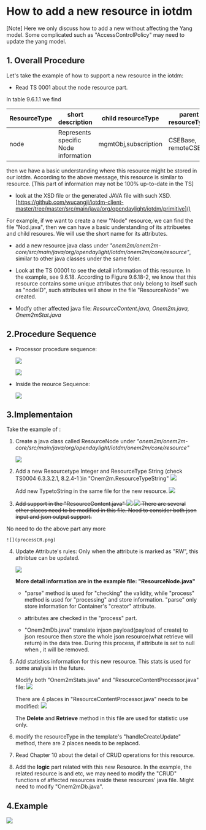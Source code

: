 How to add a new resource in iotdm
============

[Note] Here we only discuss how to add a new <resource> without affecting the Yang model. Some complicated <resource> such as "AccessControlPolicy" may need to update the yang model.


## 1. Overall Procedure


Let's take the example of how to support a new <Node> resource in the iotdm:

* Read TS 0001 about the node resource part.

In table 9.6.1.1 we find

ResourceType | short description | child resourceType | parent resourceType
----- | --- | --- | ---- |
node	|  Represents specific Node information |  mgmtObj,subscription | CSEBase, remoteCSE

then we have a basic understanding where this <Node> resource might be stored in our iotdm. According to the above message, this <Node> resource is similar to <Container> resource. [This part of information may not be 100% up-to-date in the TS]


* look at the XSD file or the generated JAVA file with such XSD.
[https://github.com/wucangji/iotdm-client-master/tree/master/src/main/java/org/opendaylight/iotdm/primitive]()

For example, if we want to create a new "Node" resource, we can find the file "Nod.java", then we can have a basic understanding of its attribuetes and child resoures. We will use the short name for its attributes.

* add a new resource java class under *"onem2m/onem2m-core/src/main/java/org/opendaylight/iotdm/onem2m/core/resource"*, similar to other java classes under the same foler.

* Look at the TS 00001 to see the detail information of this resource. In the <Node> example, see 9.6.18. According to Figure 9.6.18-2, we know that this <Node> resource contains some unique attributes that only belong to itself such as "nodeID", such attributes will show in the file "ResourceNode" we created.

* Modfy other affected java file: *ResourceContent.java, Onem2m.java, Onem2mStat.java*

## 2.Procedure Sequence

* Processor procedure sequence:

	![](process_sequence.png)
	
	![](ProcessSequence2.png)

* Inside the reource Sequence:

	![](ProcessSequence3.png)

## 3.Implementaion
Take the example of <ResourceNode>:

1. Create a java class called ResourceNode under *"onem2m/onem2m-core/src/main/java/org/opendaylight/iotdm/onem2m/core/resource"*

	![](AddResource.png)

2. Add a new Resourcetype Integer and ResourceType String (check TS0004 6.3.3.2.1, 8.2.4-1 )in "Onem2m.ResourceTypeString"
![](AddResourceTypeInOnem2m.png)
	
	Add new TypetoString in the same file for the new resource.
![](addResourceTypeToString.png)

3. <s> Add support in the "ResourceContent.java" 
![](ResourceContentUpdate.png)
![](AddSupportInContent.png)
There are several other places need to be modified in this file.
Need to consider both json input and json output support.
</s>    
No need to do the above part any more

	![](processCR.png)
	
4. Update Attribute's rules:
		Only when the attribute is marked as "RW", this attribtue can be updated.
	
	![](RWcanbeUpdate.png)
	
	**More detail information are in the example file:
"ResourceNode.java"**

	* "parse" method is used for "checking" the validity, while "process" method is used for "processing" and store information. "parse" only store information for Container's "creator" attribute. 

	* <Mandatory> attributes are checked in the "process" part.

	* "Onem2mDb.java" translate injson payload(payload of create) to json resource then store the whole json resource(what retrieve will return) in the data tree. During this process, if attribute is set to null when <Update>, it will be removed.

5. Add statistics information for this new resource. This stats is used for some analysis in the future.
	
	Modify both "Onem2mStats.java" and "ResourceContentProcessor.java" file:
	![](ModifyStats1.png)
	
	There are 4 places in "ResourceContentProcessor.java" needs to be modified:
	![](ModifyStats2.png)
	
	The **Delete** and **Retrieve** method in this file are used for statistic use only.  

6. modify the resourceType in the template's "handleCreateUpdate" method, there are 2 places needs to be replaced.

6. Read Chapter 10 about the detail of CRUD operations for this resource.
7. Add the **logic** part related with this new Resource. In the <Node> example, the related resource is <CSEBase> and <RemoteCSE> etc, we may need to modify the "CRUD" functions of affected resources inside these resources' java file. Might need to modify "Onem2mDb.java".




## 4.Example

![](CreateExample.png)